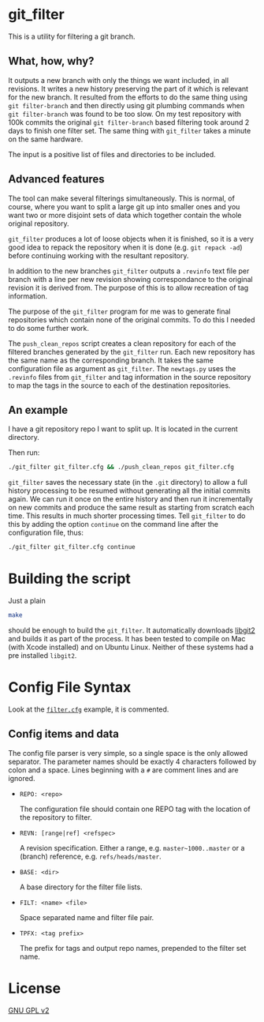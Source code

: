 ﻿git_filter
==========
This is a utility for filtering a git branch.

What, how, why?
---------------
It outputs a new branch with only the things we want included, in all revisions.
It writes a new history preserving the part of it which is relevant for the new
branch.
It resulted from the efforts to do the same thing using `git filter-branch`
and then directly using git plumbing commands when `git filter-branch`
was found to be too slow.
On my test repository with 100k commits the original `git filter-branch` based filtering took around 2 days to finish one filter set. The same thing with `git_filter` takes a minute on the same hardware.

The input is a positive list of files and directories to be included.

Advanced features
-----------------
The tool can make several filterings simultaneously.
This is normal, of course, where you want to split a large git up into
smaller ones and you want two or more disjoint sets of data
which together contain the whole original repository.

`git_filter` produces a lot of loose objects when it is finished,
so it is a very good idea to repack the repository when it is done
(e.g. `git repack -ad`)
before continuing working with the resultant repository.

In addition to the new branches `git_filter` outputs a `.revinfo` text file
per branch with a line per new revision showing correspondance to the
original revision it is derived from. The purpose of this is to allow
recreation of tag information.

The purpose of the `git_filter` program for me was to generate final
repositories which contain none of the original commits.
To do this I needed to do some further work.

The `push_clean_repos` script creates a clean repository for each of the
filtered branches generated by the `git_filter` run.
Each new repository has the same name as the corresponding branch.
It takes the same configuration file as argument as `git_filter`.
The `newtags.py` uses the `.revinfo` files from `git_filter` and
tag information in the source repository to map the tags in the source
to each of the destination repositories.

An example
----------
I have a git repository repo I want to split up.
It is located in the current directory.

Then run:
```bash
./git_filter git_filter.cfg && ./push_clean_repos git_filter.cfg
```

`git_filter` saves the necessary state (in the `.git` directory) to allow
a full history processing to be resumed without generating all the initial
commits again.
We can run it once on the entire history and then run it incrementally on
new commits and produce the same result as starting from scratch each time.
This results in much shorter processing times.
Tell `git_filter` to do this by adding the option `continue` on the command
line after the configuration file, thus:

```bash
./git_filter git_filter.cfg continue
```

Building the script
===================
Just a plain

```bash
make
```

should be enough to build the `git_filter`.
It automatically downloads [libgit2](https://github.com/libgit2/libgit2)
and builds it as part of the process. It has been tested to compile on
Mac (with Xcode installed) and on Ubuntu Linux.
Neither of these systems had a pre installed `libgit2`.

Config File Syntax
==================

Look at the [`filter.cfg`](filter.cfg) example, it is commented.

Config items and data
---------------------
The config file parser is very simple, so a single space is the only allowed
separator. The parameter names should be exactly 4 characters followed by colon
and a space. Lines beginning with a `#` are comment lines and are ignored.

* `REPO: <repo>`

  The configuration file should contain one REPO tag with the
  location of the repository to filter.

* `REVN: [range|ref] <refspec>`

  A revision specification. Either a range, e.g. `master~1000..master`
  or a (branch) reference, e.g. `refs/heads/master`.

* `BASE: <dir>`

  A base directory for the filter file lists.

* `FILT: <name> <file>`

  Space separated name and filter file pair.

* `TPFX: <tag prefix>`

  The prefix for tags and output repo names, prepended to the filter set name.


License
=======
[GNU GPL v2](COPYING)
